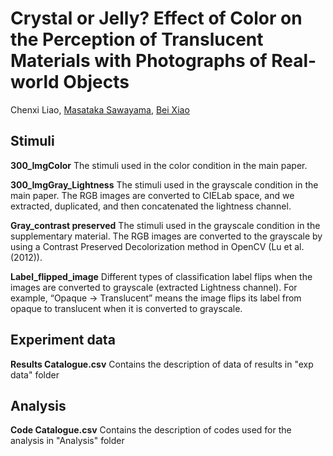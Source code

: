 # Crystal or Jelly? Effect of Color on the Perception of Translucent Materials with Photographs of Real-world Objects

Chenxi Liao, [Masataka Sawayama](https://www.mswym.com/), [Bei Xiao](https://sites.google.com/site/beixiao/?pli=1&authuser=2)

## Stimuli

**300_ImgColor**
The stimuli used in the color condition in the main paper.

**300_ImgGray_Lightness**
The stimuli used in the grayscale condition in the main paper. The RGB images are converted to CIELab space, and we extracted, duplicated, and then concatenated the lightness channel.

**Gray_contrast preserved**
The stimuli used in the grayscale condition in the supplementary material. The RGB images are converted to the grayscale by using a Contrast Preserved Decolorization method in OpenCV (Lu et al. (2012)).

**Label_flipped_image**
Different types of classification label flips when the images are converted to grayscale (extracted Lightness channel). For example, “Opaque -> Translucent” means the image flips its label from opaque to translucent when it is converted to grayscale.

## Experiment data
**Results Catalogue.csv**
Contains the description of data of results in "exp data" folder

## Analysis
**Code Catalogue.csv**
Contains the description of codes used for the analysis in "Analysis" folder




